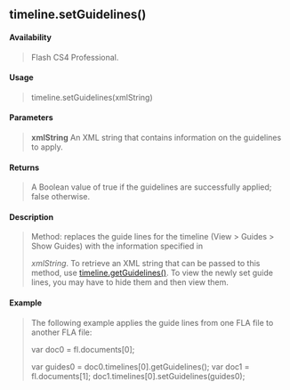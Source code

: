 ## timeline.setGuidelines()

#### Availability

> Flash CS4 Professional.

#### Usage

> timeline.setGuidelines(xmlString)

#### Parameters

> **xmlString** An XML string that contains information on the guidelines to apply.

#### Returns

> A Boolean value of true if the guidelines are successfully applied; false otherwise.

#### Description

> Method: replaces the guide lines for the timeline (View \> Guides \> Show Guides) with the information specified in
>
> *xmlString*. To retrieve an XML string that can be passed to this method, use [timeline.getGuidelines()](#_bookmark1056). To view the newly set guide lines, you may have to hide them and then view them.

#### Example

> The following example applies the guide lines from one FLA file to another FLA file:
>
> var doc0 = fl.documents\[0\];
>
> var guides0 = doc0.timelines\[0\].getGuidelines(); var doc1 = fl.documents\[1\]; doc1.timelines\[0\].setGuidelines(guides0);
